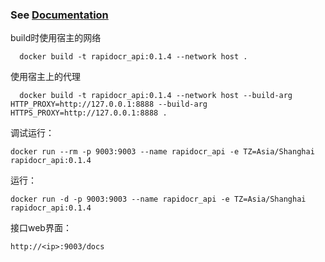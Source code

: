 ### See [Documentation](https://rapidai.github.io/RapidOCRDocs/install_usage/rapidocr_api/usage/)

build时使用宿主的网络
```
  docker build -t rapidocr_api:0.1.4 --network host .
```

使用宿主上的代理
```
  docker build -t rapidocr_api:0.1.4 --network host --build-arg HTTP_PROXY=http://127.0.0.1:8888 --build-arg HTTPS_PROXY=http://127.0.0.1:8888 .
```

调试运行：
```
docker run --rm -p 9003:9003 --name rapidocr_api -e TZ=Asia/Shanghai rapidocr_api:0.1.4
```

运行：
```
docker run -d -p 9003:9003 --name rapidocr_api -e TZ=Asia/Shanghai rapidocr_api:0.1.4
```

接口web界面：
```
http://<ip>:9003/docs
```
